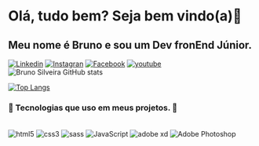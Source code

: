 # Olá, tudo bem? Seja bem vindo(a)👋<br>
## Meu nome é Bruno e sou um Dev fronEnd Júnior.

[![Linkedin](	https://img.shields.io/badge/LinkedIn-0077B5?style=for-the-badge&logo=linkedin&logoColor=white)](https://www.linkedin.com/im/brunodyegoweb)
[![Instagran](https://img.shields.io/badge/Instagram-E4405F?style=for-the-badge&logo=instagram&logoColor=white)](https://www.instagram.com/brunodyegoweb?r=nametag)
[![Facebook](https://img.shields.io/badge/Facebook-1877F2?style=for-the-badge&logo=facebook&logoColor=white)](https://www.facebook.com/bruno.dyego.94)
[![youtube](	https://img.shields.io/badge/YouTube-FF0000?style=for-the-badge&logo=youtube&logoColor=white)](https://www.youtube.com/channel/UCES_yPOvV0HiM1DdrIr0lpQ)
<br>
![Bruno Silveira GitHub stats](https://github-readme-stats.vercel.app/api?username=brunodyegoweb&show_icons=true&theme=radical)

[![Top Langs](https://github-readme-stats.vercel.app/api/top-langs/?username=brunodyegoweb&layout=compact)](https://github.com/anuraghazra/github-readme-stats)

### 🚧 Tecnologias que uso em meus projetos. 🚧

<div style="display: inline_block"><br/>
<img align="center" alt="html5" src="https://img.shields.io/badge/HTML5-E34F26?style=for-the-badge&logo=html5&logoColor=white">
<img align="center" alt="css3" src="https://img.shields.io/badge/CSS3-1572B6?style=for-the-badge&logo=css3&logoColor=white">
<img align="center" alt="sass" src="https://img.shields.io/badge/Sass-CC6699?style=for-the-badge&logo=sass&logoColor=white">
<img align="center" alt="JavaScript" src="https://img.shields.io/badge/JavaScript-F7DF1E?style=for-the-badge&logo=javascript&logoColor=black">
<img align="center" alt="adobe xd" src="https://img.shields.io/badge/Adobe%20XD-470137?style=for-the-badge&logo=Adobe%20XD&logoColor=#FF61F6">
<img align="center" alt="Adobe Photoshop" src="https://img.shields.io/badge/Adobe%20Photoshop-31A8FF?style=for-the-badge&logo=Adobe%20Photoshop&logoColor=black">
</div><br/>
